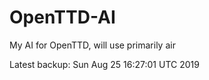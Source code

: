 # OpenTTD-AI
My AI for OpenTTD, will use primarily air

Latest backup: Sun Aug 25 16:27:01 UTC 2019
